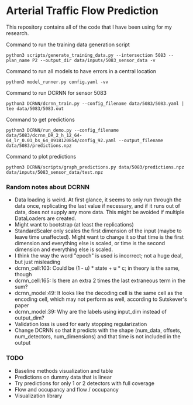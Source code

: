 # Arterial Traffic Flow Prediction

This repository contains all of the code that I have been using for my research.

Command to run the training data generation script

    python3 scripts/generate_training_data.py --intersection 5083 --plan_name P2 --output_dir data/inputs/5083_sensor_data -v

Command to run all models to have errors in a central location

    python3 model_runner.py config.yaml -vv

Command to run DCRNN for sensor 5083

    python3 DCRNN/dcrnn_train.py --config_filename data/5083/5083.yaml | tee data/5083/5083.out

Command to get predictions

    python3 DCRNN/run_demo.py --config_filename data/5083/dcrnn_DR_2_h_12_64-64_lr_0.01_bs_64_0918120854/config_92.yaml --output_filename data/5083/predictions.npz

Command to plot predictions

    python3 DCRNN/scripts/graph_predictions.py data/5083/predictions.npz data/inputs/5083_sensor_data/test.npz

### Random notes about DCRNN

- Data loading is weird. At first glance, it seems to only run through the data once, replicating the last value if necessary, and if it runs out of data, does not supply any more data. This might be avoided if multiple DataLoaders are created.
- Might want to bootstrap (at least the replications)
- StandardScaler only scales the first dimension of the input (maybe to leave time unaffected). Might want to change it so that time is the first dimension and everything else is scaled, or time is the second dimension and everything else is scaled.
- I think the way the word "epoch" is used is incorrect; not a huge deal, but just misleading
- dcrnn_cell:103: Could be (1 - u) * state + u * c; in theory is the same, though
- dcrnn_cell:165: Is there an extra 2 times the last extraneous term in the sum?
- dcrnn_model:49: It looks like the decoding cell is the same cell as the encoding cell, which may not perform as well, according to Sutskever's paper
- dcrnn_model:39: Why are the labels using input_dim instead of output_dim?
- Validation loss is used for early stopping regularization
- Change DCRNN so that it predicts with the shape (num_data, offsets, num_detectors, num_dimensions) and that time is not included in the output

### TODO

- Baseline methods visualization and table
- Predictions on dummy data that is linear
- Try predictions for only 1 or 2 detectors with full coverage
- Flow and occupancy and flow / occupancy
- Visualization library
